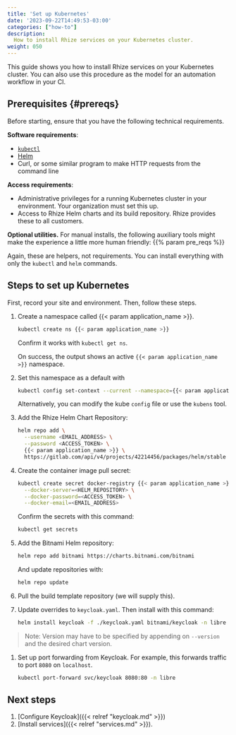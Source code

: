 ```yaml
---
title: 'Set up Kubernetes'
date: '2023-09-22T14:49:53-03:00'
categories: ["how-to"]
description:
  How to install Rhize services on your Kubernetes cluster.
weight: 050
---
```


This guide shows you how to install Rhize services on your Kubernetes cluster.
You can also use this procedure as the model for an automation workflow in your CI.


## Prerequisites {#prereqs}

Before starting, ensure that you have the following technical requirements.

**Software requirements**:
- [`kubectl`](https://kubernetes.io/docs/tasks/tools/)
- [Helm](https://helm.sh)
- Curl, or some similar program to make HTTP requests from the command line

**Access requirements**:
- Administrative privileges for a running Kubernetes cluster in your environment.
  Your organization must set this up.
- Access to Rhize Helm charts and its build repository.
  Rhize provides these to all customers.

**Optional utilities.**
For manual installs, the following auxiliary tools might make
the experience a little more human friendly:
{{% param pre_reqs %}}

  Again, these are helpers, not requirements.
  You can install everything with only the `kubectl` and `helm` commands.


## Steps to set up Kubernetes

First, record your site and environment.
Then, follow these steps.

1. Create a namespace called {{< param application_name >}}.

    ```bash
    kubectl create ns {{< param application_name >}}
    ```

    Confirm it works with `kubectl get ns`.

    On success, the output shows an active `{{< param application_name >}}` namespace.

1. Set this namespace as a default with

    ```bash
    kubectl config set-context --current --namespace={{< param application_name >}}
    ```

    Alternatively, you can modify the kube `config` file or use the `kubens` tool.

1. Add the Rhize Helm Chart Repository:

    ```bash
    helm repo add \
      --username <EMAIL_ADDRESS> \
      --password <ACCESS_TOKEN> \
      {{< param application_name >}} \
      https://gitlab.com/api/v4/projects/42214456/packages/helm/stable
    ```

1. Create the container image pull secret:

    ```bash
    kubectl create secret docker-registry {{< param application_name >}}-registry-credential \
      --docker-server=<HELM_REPOSITORY> \
      --docker-password=<ACCESS_TOKEN> \
      --docker-email=<EMAIL_ADDRESS>
    ```

    Confirm the secrets with this command:

    ```bash
    kubectl get secrets
    ```

1. Add the Bitnami Helm repository:

     ```bash
     helm repo add bitnami https://charts.bitnami.com/bitnami
     ```

     And update repositories with:

     ```bash
     helm repo update
     ```

1. Pull the build template repository (we will supply this).

1. Update overrides to `keycloak.yaml`. Then install with this command:

     ```bash
     helm install keycloak -f ./keycloak.yaml bitnami/keycloak -n libre
     ```

> Note: Version may have to be specified by appending on `--version` and the desired chart version.

1. Set up port forwarding from Keycloak. For example, this forwards traffic to port `8080` on `localhost`.

     ```bash
     kubectl port-forward svc/keycloak 8080:80 -n libre
     ```
     
## Next steps

1. [Configure Keycloak]({{< relref "keycloak.md" >}})
1. [Install services]({{< relref "services.md" >}}).
